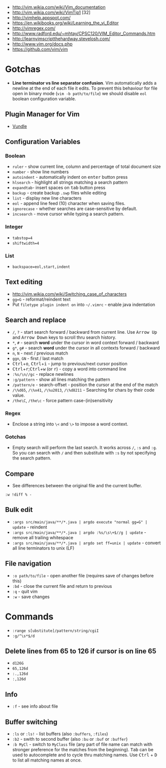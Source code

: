 - http://vim.wikia.com/wiki/Vim_documentation
- http://vim.wikia.com/wiki/VimTip1
[32]
- http://vimhelp.appspot.com/
- https://en.wikibooks.org/wiki/Learning_the_vi_Editor
- http://vimregex.com/
- http://www.radford.edu/~mhtay/CPSC120/VIM_Editor_Commands.htm
- http://learnvimscriptthehardway.stevelosh.com/
- http://www.vim.org/docs.php
- https://github.com/vim/vim

# Gotchas
- **Line terminator vs line separator confusion**. Vim automatically adds a newline at the end of each file it edits. To prevent this behaviour for file open in binary mode (`vim -b path/to/file`) we should disable `eol` boolean configuration variable.

## Plugin Manager for Vim
- [Vundle](https://github.com/VundleVim/Vundle.vim)

## Configuration Variables
### Boolean
- `ruler` - show current line, column and percentage of total document size
- `number` - show line numbers
- `autoindent` - automatically indent on <kbd>enter</kbd> button press
- `hlsearch` - highlight all strings matching a search pattern
- `expandtab`- insert spaces on <kbd>tab</kbd> button press
- `backup` - create backup `.swp` files while editing
- `list` - display new line characters
- `eol` - append line feed (10) character when saving files.
- `ignorecase` - whether searches are case-sensitive by default.
- `incsearch` - move cursor while typing a search pattern.

### Integer
- `tabstop=4`
- `shiftwidth=4`

### List
- `backspace=eol,start,indent`

## Text editing
- http://vim.wikia.com/wiki/Switching_case_of_characters
- `gg=G` - reformat/reindent text
- Put `filetype plugin indent on` into `~/.vimrc` - enable java indentation

## Search and replace
- `/`, `?` - start search forward / backward from current line. Use <kbd>Arrow Up</kbd> and <kbd>Arrow Down</kbd> keys to scroll thru search history.
- `*`, `#` - search **word** under the cursor in word context forward / backward
- `g*`, `g#` - search **word** under the cursor in all contexts forward / backward
- `n`, `N` - next / previous match
- `ggn`, `GN` - first / last match
- <kbd>Ctrl</kbd>+<kbd>o</kbd>, <kbd>Ctrl</kbd>+<kbd>i</kbd> - jump to previous/next cursor position
- <kbd>Ctrl</kbd>+<kbd>r</kbd>;<kbd>Ctrl</kbd>+<kbd>w</kbd> (or <kbd>r</kbd>) - copy a word into command line
- `:%s/\n//gc` - replace newlines
- `:g/pattern` - show all lines matching the pattern
- `/pattern/e` - search-offset - position the cursor at the end of the match
- `/\%d65`, `/\%x41`, `/\%u2013`, `/\%d8211` - Searching for chars by their code value.
- `/the\C`, `/the\c` - force pattern case-(in)sensitivity

### Regex
- Enclose a string into `\<` and `\>` to impose a word context.

### Gotchas
- Empty search will perform the last search. It works across `/`, `:s` and `:g`. So you can search with `/` and then substitute with `:s` by not specifying the search pattern.

## Compare
- See differences between the original file and the current buffer.
```
:w !diff % -
```

## Bulk edit
- `:args src/main/java/**/*.java | argdo execute "normal gg=G" | update` - reindent
- `:args src/main/java/**/*.java | argdo :%s/\s\+$//g | update` - remove all trailing whitespace
- `:args src/main/java/**/*.java | argdo set ff=unix | update` - convert all line terminators to unix (LF)

## File navigation
- `:o path/to/file` - open another file (requires save of changes before this)
- `:bd` - close the current file and return to previous
- `:q` - quit vim
- `:w` - save changes

# Commands
- `:range s[ubstitute]/pattern/string/cgiI`
- `:g/^\s*$/d`


## Delete lines from 65 to 126 if cursor is on line 65
- `d126G`
- `65,126d`
- `:.,126d`
- `:,126d`

## Info
- `:f` - see info about file

## Buffer switching
- `:ls` or `:ls!` - list buffers (also `:buffers`, `:files`)
- `:b2` - swith to second buffer (also `:bu` or `:buf` or `:buffer`)
- `:b MyCl` - switch to `MyClass` file (any part of file name can match with stronger preference for the matches from the beginning). <kbd>Tab</kbd> can be used to autocomplete and to cycle thru matching names. Use <kbd>Ctrl</kbd> + <kbd>D</kbd> to list all matching names at once.
